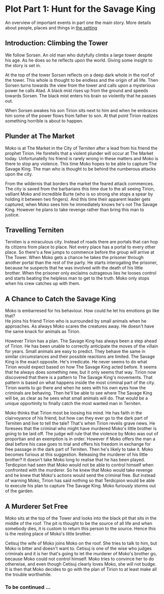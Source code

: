 Plot Part 1: Hunt for the Savage King
=====================================

An overview of important events in part one the main story. More details about people, places and things in [the setting](../setting/index.md)


Introduction: Climbing the Tower
--------------------------------

We follow Sorsen. An old man who dutyfully climbs a large tower despite his age.
As he does so he reflects upon the world. Giving some insight to the story is set in.

At the top of the tower Sorsen reflects on a deep dark whole in the roof of the tower.
This whole is thought to be endless and the origin of all life.
Then Sorsen turns towards the view from the tower and calls upon a mysterious power he calls Atad.
A black mist rises up from the ground and speeds towards Sorsen.
The black mist enters his brain so violently that he passes out.

When Sorsen awakes his son Tirion sits next to him and when he embraces him some of the power flows from father to son.
At that point Tirion realizes something horrible is about to happen.


Plunder at The Market
---------------------

Moko is at The Market in the City of Terniten after a lead from his friend the prophet Tirion.
He foretells that a violent plunder will occur at The Market today.
Unfortunatelly his friend is rarely wrong in these matters and Moko is there to stop any violence.
This time Moko hopes to be able to capture The Savage King.
The man who is thought to be behind the numberous attacks upon the city.

From the wildernis that borders the market the feared attack commences.
The city is saved from the barbarians this time due to the all seeing Tirion, valliant Moko and incredible Burte
(who is so strong she stops a spear by holding it between two fingers).
And this time their apparent leader gets captured, when Moko sees him he immediately knows he's not The Savage King.
However he plans to take revenge rather than bring this man to justice.


Travelling Terniten
-------------------

Terniten is a miraculous city. Instead of roads there are portals that can hop its citizens from place to place.
Not every place has a portal to every other place. So there's a few jumps to commence before the group will arrive at The Tower.
When Moko gets a chance he takes the prisoner through another portal than the rest of the party.
He starts interogating the prisoner, because he suspects that he was involved with the death of his little brother.
When the prisoner only exclaims outrageous lies he looses control and starts beating the helpless man to get to the truth.
Moko only stops when his crew catches up with them.


A Chance to Catch the Savage King
---------------------------------

Moko is embarresed for his behaviour. How could he let his emotions go like that?  
He joins his friend Tirion who is surrounded by small animals when he approaches.
As always Moko scares the creatures away. He doesn't have the same knack for animals as Tirion.

However Tirion has a plan.
The Savage King has always been a step ahead of Tirion. He has been unable to correctly anticipate the moves of the villain for years.
Small animals are easy to predict. They behave the same in similar circumstances and their possible reactions are limited.
The Savage King is the exact opposite. He's irredicate.
He never seems to do what Tirion would expect based on how The Savage King acted before.
It seems that he always does something new, but it only seems that way.
Tirion now discovered that there is a pattern to The Savage King's movements.
That pattern is based on what happens inside the most criminal part of the city.
Tirion wants to go there and when he sees with his own eyes how the criminals are behaving.
Then he'll be able to see where The Savage King will be, as clear as he sees what small animals will do.
That would be a unique opportinity to finally catch the most wanted man in Terniten.

Moko thinks that Tirion most be loosing his mind.
He has faith in the clairvoyance of his friend, but how can they ever go to the dark part of Terniten and live to tell the tale?
That's when Tirion reveils grave news. He foresees that the criminal who might have murdered Moko's little brother is going to be laid off.
The judge will rule that the violence by Moko was out of proportian and an exemption is in order.
However if Moko offers the man a deal before his case goes to trial and offers his freedom in exchange for free passage in the dark part of Terniten.
Then he's likely to take it.
Moko becomes furious at this suggestion. Releasing the murderer of his little brother?
It doesn't take Moko long to realise that he has been played.
Terdicpion had seen that Moko would not be able to control himself when confronted with the murderer.
So he knew that Moko would take revenge and he knew that Moko's actions would send the criminal free. 
But instead of warning Moko, Tirion has said nothing so that Terdicpion would be able to execute his plan to capture The Savage King.
Moko furiously storms out of the garden.


A Murderer Set Free
-------------------

Moko sits at the top of the Tower and looks into the black pit that sits in the middle of the roof.
The pit is thought to be the source of all life and when somebody dies,
it is custom to return this person to the source.
Hence this is the resting place of Moko's little brother.

Cetisuj the wife of Moko joins Moko on the roof. She tries to talk to him, but Moko is bitter and doesn't want to.
Cetisuj is one of the wise who judges criminals and it is her that's going to let the murderer of Moko's brother go,
because Moko could not control himself.
Moko tries to convince her to do otherwise, and even though Cetisuj clearly loves Moko, she will not budge.
It is then that Moko decides to go with the plan of Tirion to at least make all the trouble worthwhile.


### To be continued ...

